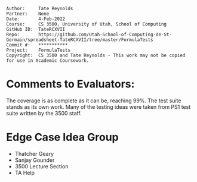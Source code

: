 ```
Author:     Tate Reynolds
Partner:    None
Date:       4-Feb-2022
Course:     CS 3500, University of Utah, School of Computing
GitHub ID:  TateRCXVII
Repo:       https://github.com/Utah-School-of-Computing-de-St-Germain/spreadsheet-TateRCXVII/tree/master/FormulaTests
Commit #:   ***********
Project:    FormulaTests
Copyright:  CS 3500 and Tate Reynolds - This work may not be copied for use in Academic Coursework.
```

# Comments to Evaluators:
The coverage is as complete as it can be, reaching 99%. The test suite stands as its own work. Many of the testing
ideas were taken from PS1 test suite written by the 3500 staff.

# Edge Case Idea Group
- Thatcher Geary
- Sanjay Gounder
- 3500 Lecture Section
- TA Help



